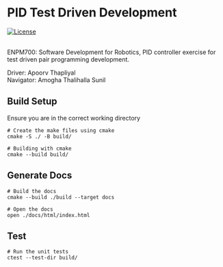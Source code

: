 # PID Test Driven Development
[![License](https://img.shields.io/badge/license-MIT-blue.svg)](LICENSE) 


</br>
ENPM700: Software Development for Robotics, PID controller exercise for test driven pair programming development.

Driver: Apoorv Thapliyal </br>
Navigator: Amogha Thalihalla Sunil 

## Build Setup
Ensure you are in the correct working directory
```
# Create the make files using cmake
cmake -S ./ -B build/

# Building with cmake
cmake --build build/
```

## Generate Docs
```
# Build the docs
cmake --build ./build --target docs

# Open the docs
open ./docs/html/index.html
```

## Test
```
# Run the unit tests
ctest --test-dir build/
```